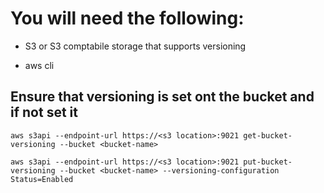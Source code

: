 # You will need the following:

 - S3 or S3 comptabile storage that supports versioning 

 - aws cli


## Ensure that versioning is set ont the bucket and if not set it

`aws s3api --endpoint-url https://<s3 location>:9021 get-bucket-versioning --bucket <bucket-name>`

`aws s3api --endpoint-url https://<s3 location>:9021 put-bucket-versioning --bucket <bucket-name> --versioning-configuration Status=Enabled`

